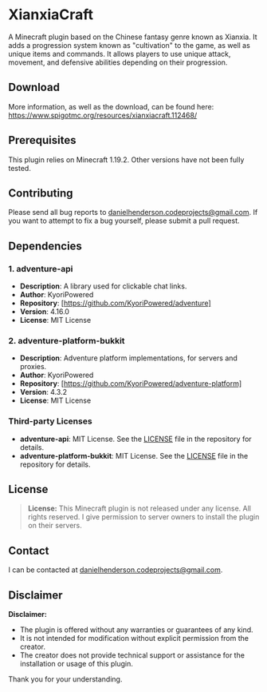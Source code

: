# XianxiaCraft

A Minecraft plugin based on the Chinese fantasy genre known as Xianxia. It adds a progression system known as "cultivation" to the game, as well as unique items and commands. It allows players to use unique attack, movement, and defensive abilities depending on their progression.

## Download

More information, as well as the download, can be found here: https://www.spigotmc.org/resources/xianxiacraft.112468/

## Prerequisites

This plugin relies on Minecraft 1.19.2. Other versions have not been fully tested.

## Contributing

Please send all bug reports to danielhenderson.codeprojects@gmail.com. If you want to attempt to fix a bug yourself, please submit a pull request.

## Dependencies

### 1. adventure-api

- **Description**: A library used for clickable chat links.
- **Author**: KyoriPowered
- **Repository**: [https://github.com/KyoriPowered/adventure]
- **Version**: 4.16.0
- **License**: MIT License

### 2. adventure-platform-bukkit

- **Description**: Adventure platform implementations, for servers and proxies.
- **Author**: KyoriPowered
- **Repository**: [https://github.com/KyoriPowered/adventure-platform]
- **Version**: 4.3.2
- **License**: MIT License

### Third-party Licenses

- **adventure-api**: MIT License. See the [LICENSE](https://github.com/KyoriPowered/adventure/blob/main/4/license.txt) file in the repository for details.
- **adventure-platform-bukkit**: MIT License. See the [LICENSE](https://github.com/KyoriPowered/adventure-platform/blob/main/license.txt) file in the repository for details.


## License

> **License:** This Minecraft plugin is not released under any license. All rights reserved. I give permission to server owners to install the plugin on their servers.

## Contact

I can be contacted at danielhenderson.codeprojects@gmail.com.

## Disclaimer

**Disclaimer:**

- The plugin is offered without any warranties or guarantees of any kind.
- It is not intended for modification without explicit permission from the creator.
- The creator does not provide technical support or assistance for the installation or usage of this plugin.

Thank you for your understanding.
